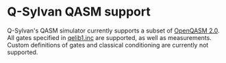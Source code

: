 # Q-Sylvan QASM support

Q-Sylvan's QASM simulator currently supports a subset of [OpenQASM 2.0](https://en.wikipedia.org/wiki/OpenQASM). All gates specified in [qelib1.inc](https://github.com/Qiskit/qiskit-terra/blob/main/qiskit/qasm/libs/qelib1.inc) are supported, as well as measurements. Custom definitions of gates and classical conditioning are currently not supported.
